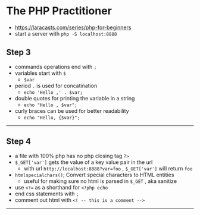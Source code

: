 # The PHP Practitioner

- <https://laracasts.com/series/php-for-beginners>
- start a server with `php -S localhost:8888`

## Step 3

- commands operations end with `;`
- variables start with `$`
  - `$var`
- period `.` is used for concatination
  - `echo 'Hello ,' . $var;`
- double quotes for printing the variable in a string 
  - `echo "Hello , $var";`
- curly braces can be used for better readability
  - `echo "Hello, {$var}";`

---

## Step 4

- a file with 100% php has no php closing tag `?>`
- `$_GET['var']` gets the value of a key value pair in the url
  - with url `http://localhost:8888?var=foo` , `$_GET['var']` will return `foo`
- `htmlspecialchars()`; Convert special characters to HTML entities
  - useful for making sure no html is parsed in `$_GET` , aka sanitize
- use `<?=` as a shorthand for `<?php echo`
- end css statements with `;`
- comment out html with `<! -- this is a comment -->`

---
